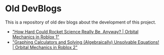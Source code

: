 # Old DevBlogs

This is a repository of old dev blogs about the development of this project.

- ["How Hard Could Rocket Science Really Be, Anyway? | Orbital Mechanics in Roblox 1"](https://devforum.roblox.com/t/interactive-how-hard-could-rocket-science-be-anyway-orbital-mechanics-in-roblox-1/1392959)
- ["Graphing Calculators and Solving (Algebraically) Unsolvable Equations! | Orbital Mechanics in Roblox 2"](https://devforum.roblox.com/t/graphing-calculators-solving-algebraically-unsolvable-equations-orbital-mechanics-in-roblox-2/1462115)